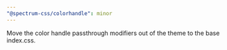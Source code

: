 ```yaml
---
"@spectrum-css/colorhandle": minor
---
```


Move the color handle passthrough modifiers out of the theme to the base index.css.
